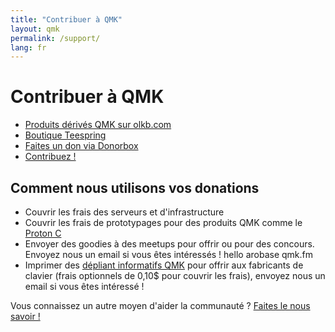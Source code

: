 ```yaml
---
title: "Contribuer à QMK"
layout: qmk
permalink: /support/
lang: fr
---
```


# Contribuer à QMK

* [Produits dérivés QMK sur olkb.com](https://olkb.com/parts)
* [Boutique Teespring](https://teespring.com/stores/qmk)
* [Faites un don via Donorbox](https://donorbox.org/qmk)
* [Contribuez !](https://github.com/qmk/qmk_firmware/issues)

## Comment nous utilisons vos donations

* Couvrir les frais des serveurs et d'infrastructure
* Couvrir les frais de prototypages pour des produits QMK comme le [Proton C](/proton-c/)
* Envoyer des goodies à des meetups pour offrir ou pour des concours. Envoyez nous un email si vous êtes intéressés ! hello arobase qmk.fm
* Imprimer des [dépliant informatifs QMK](https://i.imgur.com/EoXgApN.png) pour offrir aux fabricants de clavier (frais optionnels de 0,10$ pour couvrir les frais), envoyez nous un email si vous êtes intéressé !

Vous connaissez un autre moyen d'aider la communauté ? [Faites le nous savoir !](https://github.com/qmk/qmk.fm/issues)

